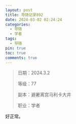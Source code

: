 ```yaml
---
layout: post
title: 导随记录892
date: 2024-03-02 02:24:24
categories:
  - 导随
  - 学者
tags:
  - 导随
pin: true
toc: true
comments: true
---
```

> 日期：2024.3.2
>
> 等级：77
>
> 副本：避暑离宫马利卡大井
>
> 职业：学者

好正常。
